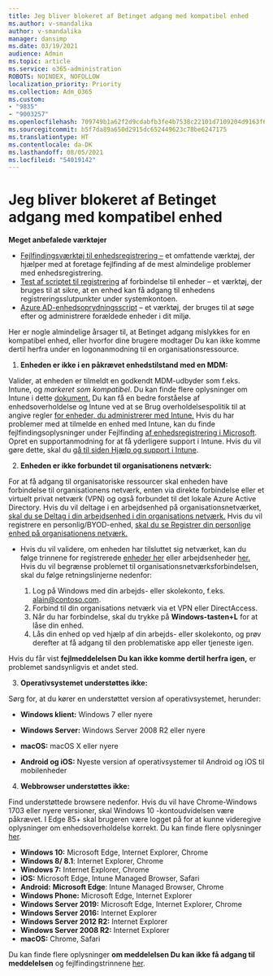 ```yaml
---
title: Jeg bliver blokeret af Betinget adgang med kompatibel enhed
ms.author: v-smandalika
author: v-smandalika
manager: dansimp
ms.date: 03/19/2021
audience: Admin
ms.topic: article
ms.service: o365-administration
ROBOTS: NOINDEX, NOFOLLOW
localization_priority: Priority
ms.collection: Adm_O365
ms.custom:
- "9835"
- "9003257"
ms.openlocfilehash: 709749b1a62f2d9cdabfb3fe4b7538c22101d7109204d9163f6059336b817bf8
ms.sourcegitcommit: b5f7da89a650d2915dc652449623c78be6247175
ms.translationtype: HT
ms.contentlocale: da-DK
ms.lasthandoff: 08/05/2021
ms.locfileid: "54019142"
---
```

# <a name="im-getting-blocked-by-conditional-access-with-compliant-device"></a>Jeg bliver blokeret af Betinget adgang med kompatibel enhed

**Meget anbefalede værktøjer**

- [Fejlfindingsværktøj til enhedsregistrering –](https://docs.microsoft.com/samples/azure-samples/dsregtool/dsregtool/) et omfattende værktøj, der hjælper med at foretage fejlfinding af de mest almindelige problemer med enhedsregistrering.
- [Test af scriptet til registrering](https://docs.microsoft.com/samples/azure-samples/testdeviceregconnectivity/testdeviceregconnectivity/) af forbindelse til enheder – et værktøj, der bruges til at sikre, at en enhed kan få adgang til enhedens registreringsslutpunkter under systemkontoen.
- [Azure AD-enhedsoprydningsscript](https://github.com/mzmaili/AzureADDeviceCleanup) – et værktøj, der bruges til at søge efter og administrere forældede enheder i dit miljø.

Her er nogle almindelige årsager til, at Betinget adgang mislykkes for  en kompatibel enhed, eller hvorfor dine brugere modtager Du kan ikke komme dertil herfra under en logonanmodning til en organisationsressource.

1. **Enheden er ikke i en påkrævet enhedstilstand med en MDM:**

Valider, at enheden er tilmeldt en godkendt MDM-udbyder som f.eks. Intune, og *markeret som kompatibel*. Du kan finde flere oplysninger om Intune i dette [dokument.](https://docs.microsoft.com/mem/intune/enrollment/device-enrollment) Du kan få en bedre forståelse af enhedsoverholdelse og Intune ved at se Brug overholdelsespolitik til at angive regler [for enheder, du administrerer med Intune.](https://docs.microsoft.com/mem/intune/protect/device-compliance-get-started) Hvis du har problemer med at tilmelde en enhed med Intune, kan du finde fejlfindingsoplysninger under Fejlfinding [af enhedsregistrering i Microsoft](https://docs.microsoft.com/troubleshoot/mem/intune/troubleshoot-device-enrollment-in-intune). Opret en supportanmodning for at få yderligere support i Intune. Hvis du vil gøre dette, skal du [gå til siden Hjælp og support i Intune](https://endpoint.microsoft.com/#blade/Microsoft_Intune_DeviceSettings/SupportMenu/helpSupport).

2. **Enheden er ikke forbundet til organisationens netværk:**

For at få adgang til organisatoriske ressourcer skal enheden have forbindelse til organisationens netværk, enten via direkte forbindelse eller et virtuelt privat netværk (VPN) og også forbundet til det lokale Azure Active Directory. Hvis du vil deltage i en arbejdsenhed på organisationsnetværket, [skal du se Deltag i din arbejdsenhed i din organisations netværk.](https://docs.microsoft.com/azure/active-directory/user-help/user-help-join-device-on-network) Hvis du vil registrere en personlig/BYOD-enhed, [skal du se Registrer din personlige enhed på organisationens netværk.](https://docs.microsoft.com/azure/active-directory/user-help/user-help-register-device-on-network)

- Hvis du vil validere, om enheden har tilsluttet sig netværket, kan du følge trinnene for registrerede [enheder her](https://docs.microsoft.com/azure/active-directory/user-help/user-help-register-device-on-network#to-verify-that-youre-registered) eller arbejdsenheder [her.](https://docs.microsoft.com/azure/active-directory/user-help/user-help-join-device-on-network#to-make-sure-youre-joined) Hvis du vil begrænse problemet til organisationsnetværksforbindelsen, skal du følge retningslinjerne nedenfor:

    1. Log på Windows med din arbejds- eller skolekonto, f.eks. alain@contoso.com.
    2. Forbind til din organisations netværk via et VPN eller DirectAccess.
    3. Når du har forbindelse, skal du trykke på **Windows-tasten+L** for at låse din enhed.
    4. Lås din enhed op ved hjælp af din arbejds- eller skolekonto, og prøv derefter at få adgang til den problematiske app eller tjeneste igen.

Hvis du får vist **fejlmeddelelsen Du kan ikke komme dertil herfra igen,** er problemet sandsynligvis et andet sted.

3. **Operativsystemet understøttes ikke:**

Sørg for, at du kører en understøttet version af operativsystemet, herunder:

- **Windows klient:** Windows 7 eller nyere

- **Windows Server:** Windows Server 2008 R2 eller nyere

- **macOS:** macOS X eller nyere

- **Android og iOS:** Nyeste version af operativsystemer til Android og iOS til mobilenheder

4. **Webbrowser understøttes ikke:**

Find understøttede browsere nedenfor. Hvis du vil have Chrome-Windows 1703 eller nyere versioner, skal Windows 10 -kontoudvidelsen være påkrævet. I Edge 85+ skal brugeren være logget på for at kunne videregive oplysninger om enhedsoverholdelse korrekt. Du kan finde flere oplysninger [her](https://docs.microsoft.com/azure/active-directory/conditional-access/concept-conditional-access-conditions#chrome-support).

- **Windows 10:** Microsoft Edge, Internet Explorer, Chrome
- **Windows 8/ 8.1**: Internet Explorer, Chrome
- **Windows 7:** Internet Explorer, Chrome
- **iOS:** Microsoft Edge, Intune Managed Browser, Safari
- **Android:** **Microsoft Edge**: Intune Managed Browser, Chrome
- **Windows Phone:** Microsoft Edge, Internet Explorer
- **Windows Server 2019:** Microsoft Edge, Internet Explorer, Chrome
- **Windows Server 2016:** Internet Explorer
- **Windows Server 2012 R2:** Internet Explorer
- **Windows Server 2008 R2:** Internet Explorer
- **macOS:** Chrome, Safari

Du kan finde flere oplysninger **om meddelelsen Du kan ikke få adgang til meddelelsen** og fejlfindingstrinnene [her](https://docs.microsoft.com/azure/active-directory/user-help/user-help-device-remediation).
